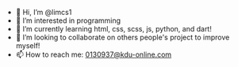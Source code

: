 - 👋 Hi, I’m @limcs1
- 👀 I’m interested in programming
- 🌱 I’m currently learning html, css, scss, js, python, and dart!
- 💞️ I’m looking to collaborate on others people's project to improve myself!
- 📫 How to reach me: 0130937@kdu-online.com

<!---
limcs1/limcs1 is a ✨ special ✨ repository because its `README.md` (this file) appears on your GitHub profile.
You can click the Preview link to take a look at your changes.
--->
